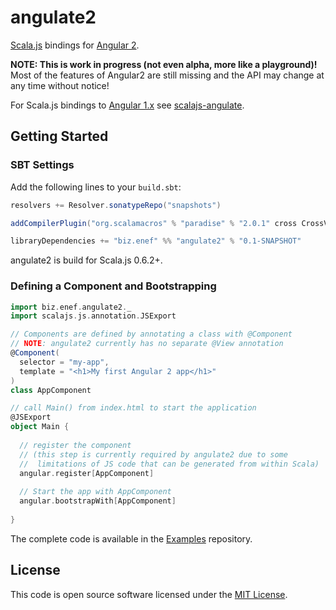 # angulate2
[Scala.js](http://www.scala-js.org/) bindings for [Angular 2](http://www.angular.io).

**NOTE: This is work in progress (not even alpha, more like a playground)!**  
Most of the features of Angular2 are still missing and the API may change at any time without notice!

For Scala.js bindings to [Angular 1.x](https://angularjs.org) see [scalajs-angulate](https://github.com/jokade/scalajs-angulate).

Getting Started
---------------
### SBT Settings
Add the following lines to your `build.sbt`:
```scala
resolvers += Resolver.sonatypeRepo("snapshots")

addCompilerPlugin("org.scalamacros" % "paradise" % "2.0.1" cross CrossVersion.full)

libraryDependencies += "biz.enef" %% "angulate2" % "0.1-SNAPSHOT"
```
angulate2 is build for Scala.js 0.6.2+.

### Defining a Component and Bootstrapping
```scala
import biz.enef.angulate2._
import scalajs.js.annotation.JSExport

// Components are defined by annotating a class with @Component
// NOTE: angulate2 currently has no separate @View annotation
@Component(
  selector = "my-app",
  template = "<h1>My first Angular 2 app</h1>"
)
class AppComponent

// call Main() from index.html to start the application
@JSExport
object Main {
  
  // register the component
  // (this step is currently required by angulate2 due to some
  //  limitations of JS code that can be generated from within Scala)
  angular.register[AppComponent]
  
  // Start the app with AppComponent
  angular.bootstrapWith[AppComponent]
  
}
```
The complete code is available in the [Examples](https://github.com/jokade/angulate2-examples) repository.


License
-------
This code is open source software licensed under the [MIT License](http://opensource.org/licenses/MIT).
